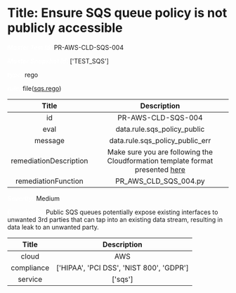 



# Title: Ensure SQS queue policy is not publicly accessible


***<font color="white">Master Test Id:</font>*** PR-AWS-CLD-SQS-004

***<font color="white">Master Snapshot Id:</font>*** ['TEST_SQS']

***<font color="white">type:</font>*** rego

***<font color="white">rule:</font>*** file([sqs.rego])  
  
  
  
  

|Title|Description|
| :---: | :---: |
|id|PR-AWS-CLD-SQS-004|
|eval|data.rule.sqs_policy_public|
|message|data.rule.sqs_policy_public_err|
|remediationDescription|Make sure you are following the Cloudformation template format presented <a href='https://docs.aws.amazon.com/AWSCloudFormation/latest/UserGuide/aws-properties-sqs-queues.html' target='_blank'>here</a>|
|remediationFunction|PR_AWS_CLD_SQS_004.py|


***<font color="white">Severity:</font>*** Medium

***<font color="white">Description:</font>*** Public SQS queues potentially expose existing interfaces to unwanted 3rd parties that can tap into an existing data stream, resulting in data leak to an unwanted party.  
  
  

|Title|Description|
| :---: | :---: |
|cloud|AWS|
|compliance|['HIPAA', 'PCI DSS', 'NIST 800', 'GDPR']|
|service|['sqs']|



[sqs.rego]: https://github.com/prancer-io/prancer-compliance-test/tree/master/aws/cloud/sqs.rego
